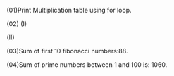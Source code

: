 (01)Print Multiplication table using for loop.



(02)
(I) 



(II) 

(03)Sum of first 10 fibonacci numbers:88.



(04)Sum of prime numbers between 1 and 100 is: 1060.



